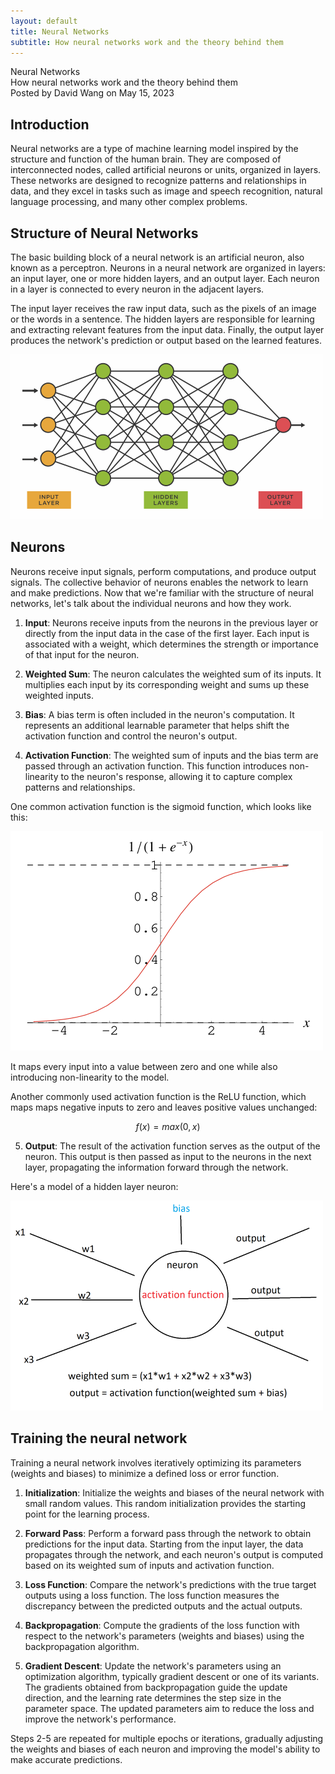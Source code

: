 ```yaml
---
layout: default
title: Neural Networks
subtitle: How neural networks work and the theory behind them
---
```


<script type="text/javascript" async src='https://cdnjs.cloudflare.com/ajax/libs/mathjax/2.7.2/MathJax.js?config=TeX-MML-AM_CHTML'></script>

<script type="text/x-mathjax-config">
  MathJax.Hub.Config({ TeX: { extensions: ["color.js"] }});
</script>

<div markdown="1" class="container">

<div class="postTitle"> Neural Networks </div>
<div class="desc"> How neural networks work and the theory behind them </div>
<div class="postDate"> Posted by David Wang on May 15, 2023 </div>

## Introduction

Neural networks are a type of machine learning model inspired by the structure and function of the human brain. They are composed of interconnected nodes, called artificial neurons or units, organized in layers. These networks are designed to recognize patterns and relationships in data, and they excel in tasks such as image and speech recognition, natural language processing, and many other complex problems.

## Structure of Neural Networks

The basic building block of a neural network is an artificial neuron, also known as a perceptron. Neurons in a neural network are organized in layers: an input layer, one or more hidden layers, and an output layer. Each neuron in a layer is connected to every neuron in the adjacent layers. 

The input layer receives the raw input data, such as the pixels of an image or the words in a sentence. The hidden layers are responsible for learning and extracting relevant features from the input data. Finally, the output layer produces the network's prediction or output based on the learned features.

![Alt text](../images/nn1.png)

## Neurons

Neurons receive input signals, perform computations, and produce output signals. The collective behavior of neurons enables the network to learn and make predictions. Now that we're familiar with the structure of neural networks, let's talk about the individual neurons and how they work. 

1. **Input**: Neurons receive inputs from the neurons in the previous layer or directly from the input data in the case of the first layer. Each input is associated with a weight, which determines the strength or importance of that input for the neuron.

2. **Weighted Sum**: The neuron calculates the weighted sum of its inputs. It multiplies each input by its corresponding weight and sums up these weighted inputs. 

3. **Bias**: A bias term is often included in the neuron's computation. It represents an additional learnable parameter that helps shift the activation function and control the neuron's output.

4. **Activation Function**: The weighted sum of inputs and the bias term are passed through an activation function. This function introduces non-linearity to the neuron's response, allowing it to capture complex patterns and relationships. 

One common activation function is the sigmoid function, which looks like this:

![Alt text](../images/nn2.png)

It maps every input into a value between zero and one while also introducing non-linearity to the model. 

Another commonly used activation function is the ReLU function, which maps maps negative inputs to zero and leaves positive values unchanged: 

$$
f(x) = max(0, x)
$$

5. **Output**: The result of the activation function serves as the output of the neuron. This output is then passed as input to the neurons in the next layer, propagating the information forward through the network.

Here's a model of a hidden layer neuron:

![Alt text](../images/nn3.png)

## Training the neural network

Training a neural network involves iteratively optimizing its parameters (weights and biases) to minimize a defined loss or error function. 

1. **Initialization**: Initialize the weights and biases of the neural network with small random values. This random initialization provides the starting point for the learning process.

2. **Forward Pass**: Perform a forward pass through the network to obtain predictions for the input data. Starting from the input layer, the data propagates through the network, and each neuron's output is computed based on its weighted sum of inputs and activation function.

3. **Loss Function**: Compare the network's predictions with the true target outputs using a loss function. The loss function measures the discrepancy between the predicted outputs and the actual outputs.

4. **Backpropagation**: Compute the gradients of the loss function with respect to the network's parameters (weights and biases) using the backpropagation algorithm.

5. **Gradient Descent**: Update the network's parameters using an optimization algorithm, typically gradient descent or one of its variants. The gradients obtained from backpropagation guide the update direction, and the learning rate determines the step size in the parameter space. The updated parameters aim to reduce the loss and improve the network's performance.

Steps 2-5 are repeated for multiple epochs or iterations, gradually adjusting the weights and biases of each neuron and improving the model's ability to make accurate predictions.

